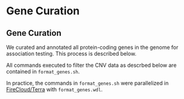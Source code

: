 # Gene Curation  

## Gene Curation  

We curated and annotated all protein-coding genes in the genome for association testing. This process is described below.  

All commands executed to filter the CNV data as descrbed below are contained in `format_genes.sh`.  

In practice, the commands in `format_genes.sh` were parallelized in [FireCloud/Terra](https://portal.firecloud.org) with `format_genes.wdl`.  

